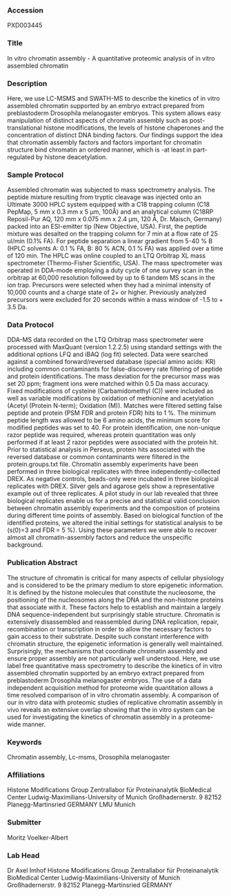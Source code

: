 ### Accession
PXD003445

### Title
In vitro chromatin assembly -  A quantitative proteomic analysis of in vitro assembled chromatin

### Description
Here, we use LC-MSMS and SWATH-MS to describe the kinetics of in vitro assembled chromatin supported by an embryo extract prepared from preblastoderm Drosophila melanogaster embryos. This system allows easy manipulation of distinct aspects of chromatin assembly such as post-translational histone modifications, the levels of histone chaperones and the concentration of distinct DNA binding factors. Our findings support the idea that chromatin assembly factors and factors important for chromatin structure bind chromatin an ordered manner, which is -at least in part- regulated by histone deacetylation.

### Sample Protocol
Assembled chromatin was subjected to mass spectrometry analysis. The peptide mixture resulting from tryptic cleavage was injected onto an Ultimate 3000 HPLC system equipped with a C18 trapping column (C18 PepMap, 5 mm x 0.3 mm x 5 μm, 100Å) and an analytical column  (C18RP Reposil-Pur AQ, 120 mm x 0.075 mm x 2.4 μm, 120 Å, Dr. Maisch, Germany) packed into an ESI-emitter tip (New Objective, USA). First, the peptide mixture was desalted on the trapping column for 7 min at a flow rate of 25 ul/min (0.1% FA). For peptide separation a linear gradient from 5-40 % B (HPLC solvents A: 0.1 % FA, B: 80 % ACN, 0.1 % FA) was applied over a time of 120 min. The HPLC was online coupled to an LTQ Orbitrap XL mass spectrometer (Thermo-Fisher Scientific, USA). The mass spectrometer was operated in DDA-mode employing a duty cycle of one survey scan in the orbitrap at 60,000 resolution followed by up to 6 tandem MS scans in the ion trap. Precursors were selected when they had a minimal intensity of 10,000 counts and a charge state of 2+ or higher. Previously analyzed precursors were excluded for 20 seconds within a mass window of -1.5 to + 3.5 Da.

### Data Protocol
DDA-MS data recorded on the LTQ Orbitrap mass spectrometer were processed with MaxQuant (version 1.2.2.5) using standard settings with the additional options LFQ and iBAQ (log fit) selected. Data were searched against a combined forward/reversed database (special amino acids: KR) including common contaminants for false-discovery rate filtering of peptide and protein identifications. The mass deviation for the precursor mass was set 20 ppm; fragment ions were matched within 0.5 Da mass accuracy. Fixed modifications of cysteine (Carbamidomethyl (C)) were included as well as variable modifications by oxidation of methionine and acetylation (Acetyl (Protein N-term); Oxidation (M)). Matches were filtered setting false peptide and protein (PSM FDR and protein FDR) hits to 1 %. The minimum peptide length was allowed to be 6 amino acids, the minimum score for modified peptides was set to 40. For protein identification, one non-unique razor peptide was required, whereas protein quantitation was only performed if at least 2 razor peptides were associated with the protein hit. Prior to statistical analysis in Perseus, protein hits associated with the reversed database or common contaminants were filtered in the protein.groups.txt file.  Chromatin assembly experiments have been performed in three biological replicates with three independently-collected DREX. As negative controls, beads-only were incubated in three biological replicates with DREX. Silver gels and agarose gels show a representative example out of three replicates. A pilot study in our lab revealed that three biological replicates enable us for a precise and statistical valid conclusion between chromatin assembly experiments and the composition of proteins during different time points of assembly. Based on biological function of the identified proteins, we altered the initial settings for statistical analysis to be (s(0)=3 and FDR = 5 %). Using these parameters we were able to recover almost all chromatin-assembly factors and reduce the unspecific background.

### Publication Abstract
The structure of chromatin is critical for many aspects of cellular physiology and is considered to be the primary medium to store epigenetic information. It is defined by the histone molecules that constitute the nucleosome, the positioning of the nucleosomes along the DNA and the non-histone proteins that associate with it. These factors help to establish and maintain a largely DNA sequence-independent but surprisingly stable structure. Chromatin is extensively disassembled and reassembled during DNA replication, repair, recombination or transcription in order to allow the necessary factors to gain access to their substrate. Despite such constant interference with chromatin structure, the epigenetic information is generally well maintained. Surprisingly, the mechanisms that coordinate chromatin assembly and ensure proper assembly are not particularly well understood. Here, we use label free quantitative mass spectrometry to describe the kinetics of in vitro assembled chromatin supported by an embryo extract prepared from preblastoderm Drosophila melanogaster embryos. The use of a data independent acquisition method for proteome wide quantitation allows a time resolved comparison of in vitro chromatin assembly. A comparison of our in vitro data with proteomic studies of replicative chromatin assembly in vivo reveals an extensive overlap showing that the in vitro system can be used for investigating the kinetics of chromatin assembly in a proteome-wide manner.

### Keywords
Chromatin assembly, Lc-msms, Drosophila melanogaster

### Affiliations
Histone Modifications Group Zentrallabor für Proteinanalytik BioMedical Center Ludwig-Maximilians-University of Munich Großhadernerstr. 9 82152 Planegg-Martinsried  GERMANY
LMU Munich

### Submitter
Moritz Voelker-Albert

### Lab Head
Dr Axel Imhof
Histone Modifications Group Zentrallabor für Proteinanalytik BioMedical Center Ludwig-Maximilians-University of Munich Großhadernerstr. 9 82152 Planegg-Martinsried  GERMANY


